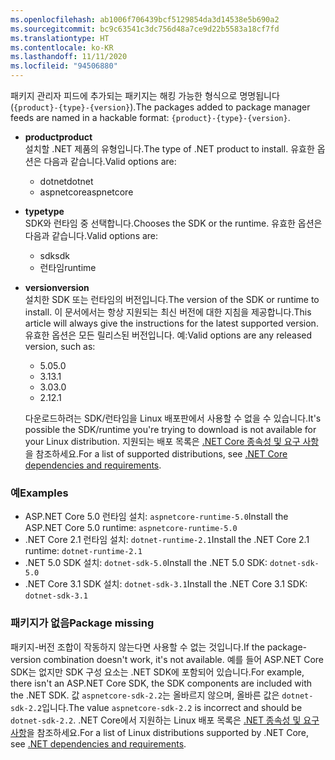 ```yaml
---
ms.openlocfilehash: ab1006f706439bcf5129854da3d14538e5b690a2
ms.sourcegitcommit: bc9c63541c3dc756d48a7ce9d22b5583a18cf7fd
ms.translationtype: HT
ms.contentlocale: ko-KR
ms.lasthandoff: 11/11/2020
ms.locfileid: "94506880"
---
```


<span data-ttu-id="a2711-101">패키지 관리자 피드에 추가되는 패키지는 해킹 가능한 형식으로 명명됩니다(`{product}-{type}-{version}`).</span><span class="sxs-lookup"><span data-stu-id="a2711-101">The packages added to package manager feeds are named in a hackable format: `{product}-{type}-{version}`.</span></span>

- <span data-ttu-id="a2711-102">**product**</span><span class="sxs-lookup"><span data-stu-id="a2711-102">**product**</span></span>\
<span data-ttu-id="a2711-103">설치할 .NET 제품의 유형입니다.</span><span class="sxs-lookup"><span data-stu-id="a2711-103">The type of .NET product to install.</span></span> <span data-ttu-id="a2711-104">유효한 옵션은 다음과 같습니다.</span><span class="sxs-lookup"><span data-stu-id="a2711-104">Valid options are:</span></span>

  - <span data-ttu-id="a2711-105">dotnet</span><span class="sxs-lookup"><span data-stu-id="a2711-105">dotnet</span></span>
  - <span data-ttu-id="a2711-106">aspnetcore</span><span class="sxs-lookup"><span data-stu-id="a2711-106">aspnetcore</span></span>

- <span data-ttu-id="a2711-107">**type**</span><span class="sxs-lookup"><span data-stu-id="a2711-107">**type**</span></span>\
<span data-ttu-id="a2711-108">SDK와 런타임 중 선택합니다.</span><span class="sxs-lookup"><span data-stu-id="a2711-108">Chooses the SDK or the runtime.</span></span> <span data-ttu-id="a2711-109">유효한 옵션은 다음과 같습니다.</span><span class="sxs-lookup"><span data-stu-id="a2711-109">Valid options are:</span></span>

  - <span data-ttu-id="a2711-110">sdk</span><span class="sxs-lookup"><span data-stu-id="a2711-110">sdk</span></span>
  - <span data-ttu-id="a2711-111">런타임</span><span class="sxs-lookup"><span data-stu-id="a2711-111">runtime</span></span>

- <span data-ttu-id="a2711-112">**version**</span><span class="sxs-lookup"><span data-stu-id="a2711-112">**version**</span></span>\
<span data-ttu-id="a2711-113">설치한 SDK 또는 런타임의 버전입니다.</span><span class="sxs-lookup"><span data-stu-id="a2711-113">The version of the SDK or runtime to install.</span></span> <span data-ttu-id="a2711-114">이 문서에서는 항상 지원되는 최신 버전에 대한 지침을 제공합니다.</span><span class="sxs-lookup"><span data-stu-id="a2711-114">This article will always give the instructions for the latest supported version.</span></span> <span data-ttu-id="a2711-115">유효한 옵션은 모든 릴리스된 버전입니다. 예:</span><span class="sxs-lookup"><span data-stu-id="a2711-115">Valid options are any released version, such as:</span></span>

  - <span data-ttu-id="a2711-116">5.0</span><span class="sxs-lookup"><span data-stu-id="a2711-116">5.0</span></span>
  - <span data-ttu-id="a2711-117">3.1</span><span class="sxs-lookup"><span data-stu-id="a2711-117">3.1</span></span>
  - <span data-ttu-id="a2711-118">3.0</span><span class="sxs-lookup"><span data-stu-id="a2711-118">3.0</span></span>
  - <span data-ttu-id="a2711-119">2.1</span><span class="sxs-lookup"><span data-stu-id="a2711-119">2.1</span></span>

  <span data-ttu-id="a2711-120">다운로드하려는 SDK/런타임을 Linux 배포판에서 사용할 수 없을 수 있습니다.</span><span class="sxs-lookup"><span data-stu-id="a2711-120">It's possible the SDK/runtime you're trying to download is not available for your Linux distribution.</span></span> <span data-ttu-id="a2711-121">지원되는 배포 목록은 [.NET Core 종속성 및 요구 사항](../linux.md)을 참조하세요.</span><span class="sxs-lookup"><span data-stu-id="a2711-121">For a list of supported distributions, see [.NET Core dependencies and requirements](../linux.md).</span></span>

### <a name="examples"></a><span data-ttu-id="a2711-122">예</span><span class="sxs-lookup"><span data-stu-id="a2711-122">Examples</span></span>

- <span data-ttu-id="a2711-123">ASP.NET Core 5.0 런타임 설치: `aspnetcore-runtime-5.0`</span><span class="sxs-lookup"><span data-stu-id="a2711-123">Install the ASP.NET Core 5.0 runtime: `aspnetcore-runtime-5.0`</span></span>
- <span data-ttu-id="a2711-124">.NET Core 2.1 런타임 설치: `dotnet-runtime-2.1`</span><span class="sxs-lookup"><span data-stu-id="a2711-124">Install the .NET Core 2.1 runtime: `dotnet-runtime-2.1`</span></span>
- <span data-ttu-id="a2711-125">.NET 5.0 SDK 설치: `dotnet-sdk-5.0`</span><span class="sxs-lookup"><span data-stu-id="a2711-125">Install the .NET 5.0 SDK: `dotnet-sdk-5.0`</span></span>
- <span data-ttu-id="a2711-126">.NET Core 3.1 SDK 설치: `dotnet-sdk-3.1`</span><span class="sxs-lookup"><span data-stu-id="a2711-126">Install the .NET Core 3.1 SDK: `dotnet-sdk-3.1`</span></span>

### <a name="package-missing"></a><span data-ttu-id="a2711-127">패키지가 없음</span><span class="sxs-lookup"><span data-stu-id="a2711-127">Package missing</span></span>

<span data-ttu-id="a2711-128">패키지-버전 조합이 작동하지 않는다면 사용할 수 없는 것입니다.</span><span class="sxs-lookup"><span data-stu-id="a2711-128">If the package-version combination doesn't work, it's not available.</span></span> <span data-ttu-id="a2711-129">예를 들어 ASP.NET Core SDK는 없지만 SDK 구성 요소는 .NET SDK에 포함되어 있습니다.</span><span class="sxs-lookup"><span data-stu-id="a2711-129">For example, there isn't an ASP.NET Core SDK, the SDK components are included with the .NET SDK.</span></span> <span data-ttu-id="a2711-130">값 `aspnetcore-sdk-2.2`는 올바르지 않으며, 올바른 값은 `dotnet-sdk-2.2`입니다.</span><span class="sxs-lookup"><span data-stu-id="a2711-130">The value `aspnetcore-sdk-2.2` is incorrect and should be `dotnet-sdk-2.2`.</span></span> <span data-ttu-id="a2711-131">.NET Core에서 지원하는 Linux 배포 목록은 [.NET 종속성 및 요구 사항](../linux.md)을 참조하세요.</span><span class="sxs-lookup"><span data-stu-id="a2711-131">For a list of Linux distributions supported by .NET Core, see [.NET dependencies and requirements](../linux.md).</span></span>
